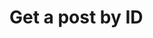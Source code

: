 #  Get a post by ID

<api-endpoint openapi-path="../../specifications/api.yaml" method="GET" endpoint="/api/Posts/{id}"/>